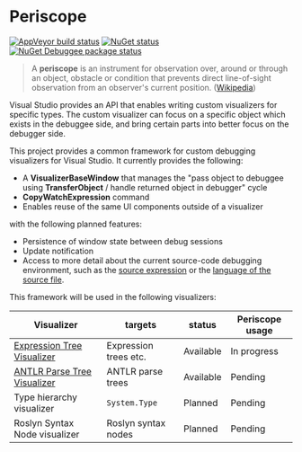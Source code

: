 # Periscope

[![AppVeyor build status](https://img.shields.io/appveyor/ci/zspitz/periscope?style=flat&max-age=86400)](https://ci.appveyor.com/project/zspitz/periscope) [![NuGet status](https://img.shields.io/nuget/v/periscope.svg?style=flat&max-age=86400)](https://www.nuget.org/packages/ZSpitz.Util/) [![NuGet Debuggee package status](https://img.shields.io/nuget/v/periscope.debuggee.svg?style=flat&max-age=86400)](https://www.nuget.org/packages/ZSpitz.Util.Wpf/) 

> A **periscope** is an instrument for observation over, around or through an object, obstacle or condition that prevents direct line-of-sight observation from an observer's current position. ([Wikipedia](https://en.wikipedia.org/wiki/Periscope))

Visual Studio provides an API that enables writing custom visualizers for specific types. The custom visualizer can focus on a specific object which exists in the debuggee side, and bring certain parts into better focus on the debugger side.

This project provides a common framework for custom debugging visualizers for Visual Studio. It currently provides the following:

* A **VisualizerBaseWindow** that manages the "pass object to debuggee using **TransferObject** / handle returned object in debugger" cycle
* **CopyWatchExpression** command
* Enables reuse of the same UI components outside of a visualizer 

with the following planned features:

* Persistence of window state between debug sessions
* Update notification
* Access to more detail about the current source-code debugging environment, such as the [source expression](https://stackoverflow.com/questions/54749716/visualized-expression-in-custom-data-visualizer) or the [language of the source file](https://stackoverflow.com/questions/55954016/detect-source-language-at-runtime-from-within-debugging-visualizer).

This framework will be used in the following visualizers:

| Visualizer | targets | status | Periscope usage |
| --- | --- | --- | --- |
| [Expression Tree Visualizer](https://github.com/zspitz/ExpressionTreeVisualizer) | Expression trees etc. | Available | In progress |
| [ANTLR Parse Tree Visualizer](https://github.com/zspitz/ANTLR4ParseTreeVisualizer) | ANTLR parse trees | Available | Pending |
| Type hierarchy visualizer | `System.Type` | Planned | Pending |
| Roslyn Syntax Node visualizer | Roslyn syntax nodes | Planned | Pending |
